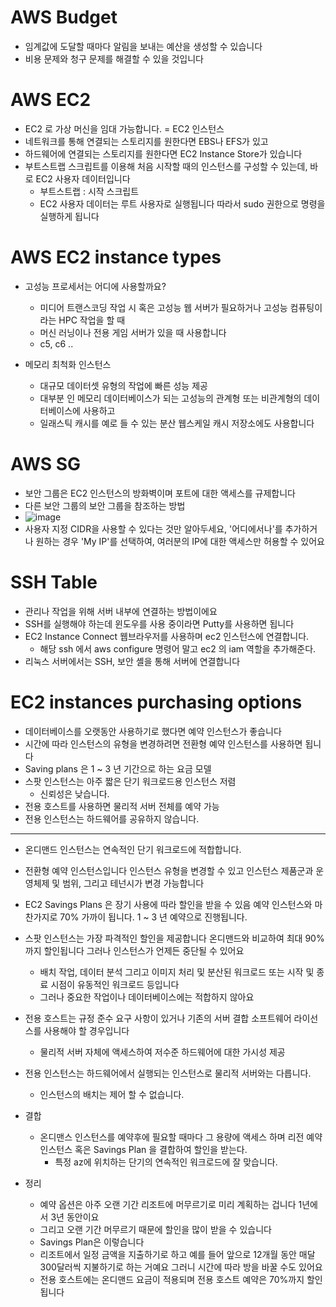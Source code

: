 # AWS Budget 
- 임계값에 도달할 때마다 알림을 보내는 예산을 생성할 수 있습니다
- 비용 문제와 청구 문제를 해결할 수 있을 것입니다

# AWS EC2 
- EC2 로 가상 머신을 임대 가능합니다. = EC2 인스턴스
- 네트워크를 통해 연결되는 스토리지를 원한다면 EBS나 EFS가 있고
- 하드웨어에 연결되는 스토리지를 원한다면 EC2 Instance Store가 있습니다
- 부트스트랩 스크립트를 이용해 처음 시작할 때의 인스턴스를 구성할 수 있는데, 바로 EC2 사용자 데이터입니다
    - 부트스트랩 : 시작 스크립트
    - EC2 사용자 데이터는 루트 사용자로 실행됩니다 따라서 sudo 권한으로 명령을 실행하게 됩니다
 
# AWS EC2 instance types
- 고성능 프로세서는 어디에 사용할까요?
  - 미디어 트랜스코딩 작업 시 혹은 고성능 웹 서버가 필요하거나 고성능 컴퓨팅이라는 HPC 작업을 할 때
  - 머신 러닝이나 전용 게임 서버가 있을 때 사용합니다
  - c5, c6 ..

- 메모리 최척화 인스턴스
    - 대규모 데이터셋 유형의 작업에 빠른 성능 제공
    - 대부분 인 메모리 데이터베이스가 되는 고성능의 관계형 또는 비관계형의 데이터베이스에 사용하고
    - 일래스틱 캐시를 예로 들 수 있는 분산 웹스케일 캐시 저장소에도 사용합니다
 
# AWS SG
- 보안 그룹은 EC2 인스턴스의 방화벽이며 포트에 대한 액세스를 규제합니다
- 다른 보안 그룹의 보안 그룹을 참조하는 방법
- ![image](https://github.com/user-attachments/assets/1b1ba2d2-0dca-4db1-aed9-73c0cca1bf4f)
- 사용자 지정 CIDR을 사용할 수 있다는 것만 알아두세요, '어디에서나'를 추가하거나 원하는 경우 'My IP'를 선택하여, 여러분의 IP에 대한 액세스만 허용할 수 있어요

# SSH Table
- 관리나 작업을 위해 서버 내부에 연결하는 방법이에요
- SSH를 실행해야 하는데 윈도우를 사용 중이라면 Putty를 사용하면 됩니다
- EC2 Instance Connect 웹브라우저를 사용하며 ec2 인스턴스에 연결합니다.
  - 해당 ssh 에서 aws configure 명령어 말고 ec2 의 iam 역할을 추가해준다. 
- 리눅스 서버에서는 SSH, 보안 셸을 통해 서버에 연결합니다

# EC2 instances purchasing options
- 데이터베이스를 오랫동안 사용하기로 했다면 예약 인스턴스가 좋습니다
- 시간에 따라 인스턴스의 유형을 변경하려면 전환형 예약 인스턴스를 사용하면 됩니다
- Saving plans 은 1 ~ 3 년 기간으로 하는 요금 모델
- 스팟 인스턴스는 아주 짧은 단기 워크로드용 인스턴스 저렴
  - 신뢰성은 낮습니다.
- 전용 호스트를 사용하면 물리적 서버 전체를 예약 가능
- 전용 인스턴스는 하드웨어를 공유하지 않습니다.

---

- 온디맨드 인스턴스는 연속적인 단기 워크로드에 적합합니다.
- 전환형 예약 인스턴스입니다 인스턴스 유형을 변경할 수 있고 인스턴스 제품군과 운영체제 및 범위, 그리고 테넌시가 변경 가능합니다
- EC2 Savings Plans 은 장기 사용에 따라 할인을 받을 수 있음 예약 인스턴스와 마찬가지로 70% 가까이 됩니다. 1 ~ 3 년 예약으로 진행됩니다.
- 스팟 인스턴스는 가장 파격적인 할인을 제공합니다 온디맨드와 비교하여 최대 90%까지 할인됩니다 그러나 인스턴스가 언제든 중단될 수 있어요 
  - 배치 작업, 데이터 분석 그리고 이미지 처리 및 분산된 워크로드 또는 시작 및 종료 시점이 유동적인 워크로드 등입니다
  - 그러나 중요한 작업이나 데이터베이스에는 적합하지 않아요
 
- 전용 호스트는 규정 준수 요구 사항이 있거나 기존의 서버 결합 소프트웨어 라이선스를 사용해야 할 경우입니다
  - 물리적 서버 자체에 액세스하여 저수준 하드웨어에 대한 가시성 제공
  
- 전용 인스턴스는 하드웨어에서 실행되는 인스턴스로 물리적 서버와는 다릅니다.
  - 인스턴스의 배치는 제어 할 수 없습니다. 

- 결합
  - 온디맨스 인스턴스를 예약후에 필요할 때마다 그 용량에 액세스 하며 리전 예약 인스턴스 혹은 Savings Plan 을 결합하여 할인을 받는다.
    - 특정 az에 위치하는 단기의 연속적인 워크로드에 잘 맞습니다. 

- 정리
  - 예약 옵션은 아주 오랜 기간 리조트에 머무르기로 미리 계획하는 겁니다 1년에서 3년 동안이요
  - 그리고 오랜 기간 머무르기 때문에 할인을 많이 받을 수 있습니다
  - Savings Plan은 이렇습니다
  - 리조트에서 일정 금액을 지출하기로 하고 예를 들어 앞으로 12개월 동안 매달 300달러씩 지불하기로 하는 거예요 그러니 시간에 따라 방을 바꿀 수도 있어요
  - 전용 호스트에는 온디맨드 요금이 적용되며 전용 호스트 예약은 70%까지 할인됩니다

